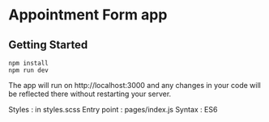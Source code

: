 # Appointment Form app

## Getting Started
```
npm install
npm run dev
```

The app will run on http://localhost:3000 and any changes in your code will be reflected there without restarting your server.

Styles : in styles.scss
Entry point : pages/index.js
Syntax : ES6
